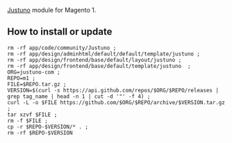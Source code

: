 [Justuno](https://www.justuno.com) module for Magento 1.

## How to install or update

```
rm -rf app/code/community/Justuno ;
rm -rf app/design/adminhtml/default/default/template/justuno ;
rm -rf app/design/frontend/base/default/layout/justuno ;
rm -rf app/design/frontend/base/default/template/justuno  ;
ORG=justuno-com ;
REPO=m1 ;
FILE=$REPO.tar.gz ;
VERSION=$(curl -s https://api.github.com/repos/$ORG/$REPO/releases | grep tag_name | head -n 1 | cut -d '"' -f 4) ;
curl -L -o $FILE https://github.com/$ORG/$REPO/archive/$VERSION.tar.gz ;
tar xzvf $FILE ;
rm -f $FILE ;
cp -r $REPO-$VERSION/* . ;
rm -rf $REPO-$VERSION 
```
